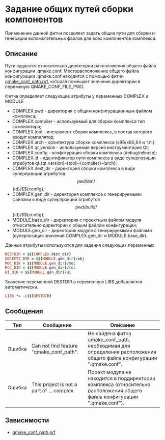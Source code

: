 # Задание общих путей сборки компонентов

Применение данной фитчи позволяет задать общие пути для сборки и генерации вспомогательных файлов для всех компонентов комплекса.

## Описание

Пути задаются относительно директории расположения общего файла конфигурации .qmake.conf. Месторасположение общего файла конфигурации .qmake.conf находится с помощью фитчи [qmake_conf_path.prf](qmake_conf_path.md), которая помещает значение директории в переменую QMAKE_CONF_FILE_PWD.

Фитча определяет следующие атрибуты у переменных COMPLEX и MODULE

* COMPLEX.pwd - директория с общим конфигурационным файлом комплекса;
* COMPLEX.compiler - используемый для сборки комплекса тип компилятора;
* COMPLEX.tool - инструмент сборки комплекса, в состав которого входит компилятор;
* COMPLEX.arch - архитектура сборки комплекса (x86/x86_64 и т.п.);
* COMPLEX.qt_version - используемая версия инструментария Qt;
* COMPLEX.config - конфигурация сборки комплекса (debug/release);
* COMPLEX.id - идентификатор пути комплекса в виде суперпозиции атрибутов qt.{qt_version}-{tool}-{compiler}-{arch};
* COMPLEX.dest_dir - директория сборки комплекса в виде суперпрзиции атрибутов $${pwd}/bin/$${id}/$${config};
* COMPLEX.gen_dir - директория комплекса с генерируемыми файлами в виде суперпрзиции атрибутов $${pwd}/build/$${id}/$${config};
* MODULE.base_dir - директория с проектным файлом модуля относительно директории с общим файлом конфигурации;
* MODULE.gen_dir - директория модуля с генерируемыми файлами (суперпозиция значений COMPLEX.gen_dir и MODULE.base_dir).

Данные атрибуты используются для задания следующих переменных

```pro
DESTDIR = $${COMPLEX.dest_dir}
OBJECTS_DIR = $${MODULE.gen_dir}/obj
MOC_DIR = $${MODULE.gen_dir}/moc
RCC_DIR = $${MODULE.gen_dir}/rcc
UI_DIR = $${MODULE.gen_dir}/ui
```

Значение переменной DESTDIR в переменную LIBS добавляется автоматически.

```pro
LIBS *= -L$${DESTDIR}
```

## Сообщения

| Тип        | Сообщение | Описание |
|------------|-----------|----------|
| Ошибка     | Can not find feature "qmake_conf_path". | Не найдена фитча qmake_conf_path, необходимая для определения расположения общего файла конфигурации ".qmake.conf". |
| Ошибка     | This project is not a part of ... complex. | Проект модуля не находится в поддиректории комплекса (относительно расположения общего файла конфигурации ".qmake.conf"). |

## Зависимости

* [qmake_conf_path.prf](qmake_conf_path.md)
